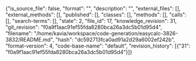 {"is_source_file": false, "format": "", "description": "", "external_files": [], "external_methods": [], "published": [], "classes": [], "methods": [], "calls": [], "search-terms": [], "state": 2, "file_id": 17, "knowledge_revision": 31, "git_revision": "f0a9f1aac91ef55fda8280bca26a3dc5b01d95d4", "filename": "/home/kavia/workspace/code-generation/easycalc-3826-3832/README.md", "hash": "dc592713fca0ad91a2d29a6002ef242b", "format-version": 4, "code-base-name": "default", "revision_history": [{"31": "f0a9f1aac91ef55fda8280bca26a3dc5b01d95d4"}]}